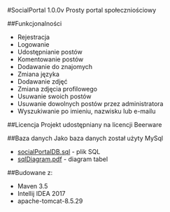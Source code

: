 #SocialPortal 1.0.0v
Prosty portal społeczniościowy

##Funkcjonalności

* Rejestracja
* Logowanie
* Udostępnianie postów
* Komentowanie postów
* Dodawanie do znajomych
* Zmiana języka
* Dodawanie zdjęć
* Zmiana zdjęcia profilowego
* Usuwanie swoich postów
* Usuwanie dowolnych postów przez administratora
* Wyszukiwanie po imieniu, nazwisku lub e-mailu

##Licencja 
Projekt udostępniany na licencji Beerware

##Baza danych
Jako baza danych został użyty MySql 
* [socialPortalDB.sql](socialPortalDB.sql) - plik SQL
* [sqlDiagram.pdf](sqlDiagram.pdf) - diagram tabel

##Budowane z:
* Maven 3.5
* Intellij IDEA 2017
* apache-tomcat-8.5.29

